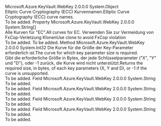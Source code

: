 <Type Name="JsonWebKeyCurveName" FullName="Microsoft.Azure.KeyVault.WebKey.JsonWebKeyCurveName">
  <TypeSignature Language="C#" Value="public static class JsonWebKeyCurveName" />
  <TypeSignature Language="ILAsm" Value=".class public auto ansi abstract sealed beforefieldinit JsonWebKeyCurveName extends System.Object" />
  <TypeSignature Language="DocId" Value="T:Microsoft.Azure.KeyVault.WebKey.JsonWebKeyCurveName" />
  <TypeSignature Language="VB.NET" Value="Public Class JsonWebKeyCurveName" />
  <TypeSignature Language="F#" Value="type JsonWebKeyCurveName = class" />
  <AssemblyInfo>
    <AssemblyName>Microsoft.Azure.KeyVault.WebKey</AssemblyName>
    <AssemblyVersion>2.0.0.0</AssemblyVersion>
  </AssemblyInfo>
  <Base>
    <BaseTypeName>System.Object</BaseTypeName>
  </Base>
  <Interfaces />
  <Docs>
    <summary>
            <span data-ttu-id="3070a-101">Elliptic Curve Cryptography (ECC) Kurvennamen.</span><span class="sxs-lookup"><span data-stu-id="3070a-101">Elliptic Curve Cryptography (ECC) curve names.</span></span>
            </summary>
    <remarks>To be added.</remarks>
  </Docs>
  <Members>
    <Member MemberName="AllCurves">
      <MemberSignature Language="C#" Value="public static string[] AllCurves { get; }" />
      <MemberSignature Language="ILAsm" Value=".property string[] AllCurves" />
      <MemberSignature Language="DocId" Value="P:Microsoft.Azure.KeyVault.WebKey.JsonWebKeyCurveName.AllCurves" />
      <MemberSignature Language="VB.NET" Value="Public Shared ReadOnly Property AllCurves As String()" />
      <MemberSignature Language="F#" Value="member this.AllCurves : string[]" Usage="Microsoft.Azure.KeyVault.WebKey.JsonWebKeyCurveName.AllCurves" />
      <MemberType>Property</MemberType>
      <AssemblyInfo>
        <AssemblyName>Microsoft.Azure.KeyVault.WebKey</AssemblyName>
        <AssemblyVersion>2.0.0.0</AssemblyVersion>
      </AssemblyInfo>
      <ReturnValue>
        <ReturnType>System.String[]</ReturnType>
      </ReturnValue>
      <Docs>
        <summary>
            <span data-ttu-id="3070a-102">Alle Kurven für "EC".</span><span class="sxs-lookup"><span data-stu-id="3070a-102">All curves for EC.</span></span> <span data-ttu-id="3070a-103">Verwenden Sie zur Vermeidung von FxCop-Verletzung Klonen</span><span class="sxs-lookup"><span data-stu-id="3070a-103">Use clone to avoid FxCop violation</span></span>
            </summary>
        <value>To be added.</value>
        <remarks>To be added.</remarks>
      </Docs>
    </Member>
    <Member MemberName="GetKeyParameterSize">
      <MemberSignature Language="C#" Value="public static int GetKeyParameterSize (string curve);" />
      <MemberSignature Language="ILAsm" Value=".method public static hidebysig int32 GetKeyParameterSize(string curve) cil managed" />
      <MemberSignature Language="DocId" Value="M:Microsoft.Azure.KeyVault.WebKey.JsonWebKeyCurveName.GetKeyParameterSize(System.String)" />
      <MemberSignature Language="VB.NET" Value="Public Shared Function GetKeyParameterSize (curve As String) As Integer" />
      <MemberSignature Language="F#" Value="static member GetKeyParameterSize : string -&gt; int" Usage="Microsoft.Azure.KeyVault.WebKey.JsonWebKeyCurveName.GetKeyParameterSize curve" />
      <MemberType>Method</MemberType>
      <AssemblyInfo>
        <AssemblyName>Microsoft.Azure.KeyVault.WebKey</AssemblyName>
        <AssemblyVersion>2.0.0.0</AssemblyVersion>
      </AssemblyInfo>
      <ReturnValue>
        <ReturnType>System.Int32</ReturnType>
      </ReturnValue>
      <Parameters>
        <Parameter Name="curve" Type="System.String" />
      </Parameters>
      <Docs>
        <param name="curve"><span data-ttu-id="3070a-104">Die Kurve für die Größe der Key-Parameter erforderlich ist.</span><span class="sxs-lookup"><span data-stu-id="3070a-104">The curve for which key parameter size is required.</span></span></param>
        <summary>
            <span data-ttu-id="3070a-105">Gibt die erforderliche Größe in Bytes, der jede Schlüsselparameter ("X", "Y" und "D"), oder -1 zurück, die Kurve wird nicht unterstützt.</span><span class="sxs-lookup"><span data-stu-id="3070a-105">Returns the required size, in bytes, of each key parameters (X, Y and D), or -1 if the curve is unsupported.</span></span> 
            </summary>
        <returns />
        <remarks>To be added.</remarks>
      </Docs>
    </Member>
    <Member MemberName="P256">
      <MemberSignature Language="C#" Value="public const string P256;" />
      <MemberSignature Language="ILAsm" Value=".field public static literal string P256" />
      <MemberSignature Language="DocId" Value="F:Microsoft.Azure.KeyVault.WebKey.JsonWebKeyCurveName.P256" />
      <MemberSignature Language="VB.NET" Value="Public Const P256 As String " />
      <MemberSignature Language="F#" Value="val mutable P256 : string" Usage="Microsoft.Azure.KeyVault.WebKey.JsonWebKeyCurveName.P256" />
      <MemberType>Field</MemberType>
      <AssemblyInfo>
        <AssemblyName>Microsoft.Azure.KeyVault.WebKey</AssemblyName>
        <AssemblyVersion>2.0.0.0</AssemblyVersion>
      </AssemblyInfo>
      <ReturnValue>
        <ReturnType>System.String</ReturnType>
      </ReturnValue>
      <Docs>
        <summary>To be added.</summary>
        <remarks>To be added.</remarks>
      </Docs>
    </Member>
    <Member MemberName="P384">
      <MemberSignature Language="C#" Value="public const string P384;" />
      <MemberSignature Language="ILAsm" Value=".field public static literal string P384" />
      <MemberSignature Language="DocId" Value="F:Microsoft.Azure.KeyVault.WebKey.JsonWebKeyCurveName.P384" />
      <MemberSignature Language="VB.NET" Value="Public Const P384 As String " />
      <MemberSignature Language="F#" Value="val mutable P384 : string" Usage="Microsoft.Azure.KeyVault.WebKey.JsonWebKeyCurveName.P384" />
      <MemberType>Field</MemberType>
      <AssemblyInfo>
        <AssemblyName>Microsoft.Azure.KeyVault.WebKey</AssemblyName>
        <AssemblyVersion>2.0.0.0</AssemblyVersion>
      </AssemblyInfo>
      <ReturnValue>
        <ReturnType>System.String</ReturnType>
      </ReturnValue>
      <Docs>
        <summary>To be added.</summary>
        <remarks>To be added.</remarks>
      </Docs>
    </Member>
    <Member MemberName="P521">
      <MemberSignature Language="C#" Value="public const string P521;" />
      <MemberSignature Language="ILAsm" Value=".field public static literal string P521" />
      <MemberSignature Language="DocId" Value="F:Microsoft.Azure.KeyVault.WebKey.JsonWebKeyCurveName.P521" />
      <MemberSignature Language="VB.NET" Value="Public Const P521 As String " />
      <MemberSignature Language="F#" Value="val mutable P521 : string" Usage="Microsoft.Azure.KeyVault.WebKey.JsonWebKeyCurveName.P521" />
      <MemberType>Field</MemberType>
      <AssemblyInfo>
        <AssemblyName>Microsoft.Azure.KeyVault.WebKey</AssemblyName>
        <AssemblyVersion>2.0.0.0</AssemblyVersion>
      </AssemblyInfo>
      <ReturnValue>
        <ReturnType>System.String</ReturnType>
      </ReturnValue>
      <Docs>
        <summary>To be added.</summary>
        <remarks>To be added.</remarks>
      </Docs>
    </Member>
    <Member MemberName="SECP256K1">
      <MemberSignature Language="C#" Value="public const string SECP256K1;" />
      <MemberSignature Language="ILAsm" Value=".field public static literal string SECP256K1" />
      <MemberSignature Language="DocId" Value="F:Microsoft.Azure.KeyVault.WebKey.JsonWebKeyCurveName.SECP256K1" />
      <MemberSignature Language="VB.NET" Value="Public Const SECP256K1 As String " />
      <MemberSignature Language="F#" Value="val mutable SECP256K1 : string" Usage="Microsoft.Azure.KeyVault.WebKey.JsonWebKeyCurveName.SECP256K1" />
      <MemberType>Field</MemberType>
      <AssemblyInfo>
        <AssemblyName>Microsoft.Azure.KeyVault.WebKey</AssemblyName>
        <AssemblyVersion>2.0.0.0</AssemblyVersion>
      </AssemblyInfo>
      <ReturnValue>
        <ReturnType>System.String</ReturnType>
      </ReturnValue>
      <Docs>
        <summary>To be added.</summary>
        <remarks>To be added.</remarks>
      </Docs>
    </Member>
  </Members>
</Type>